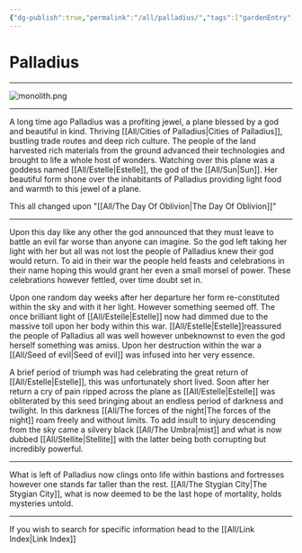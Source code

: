 ```yaml
---
{"dg-publish":true,"permalink":"/all/palladius/","tags":["gardenEntry"]}
---
```


# Palladius
***

![monolith.png](/img/user/All/monolith.png)
***

A long time ago Palladius was a profiting jewel, a plane blessed by a god and beautiful in kind. Thriving [[All/Cities of Palladius\|Cities of Palladius]], bustling trade routes and deep rich culture. The people of the land harvested rich materials from the ground advanced their technologies and brought to life a whole host of wonders. Watching over this plane was a goddess named [[All/Estelle\|Estelle]], the god of the [[All/Sun\|Sun]]. Her beautiful form shone over the inhabitants of Palladius providing light food and warmth to this jewel of a plane.  

This all changed upon "[[All/The Day Of Oblivion\|The Day Of Oblivion]]" 
***

Upon this day like any other the god announced that they must leave to battle an evil far worse than anyone can imagine. So the god left taking her light with her but all was not lost the people of Palladius knew their god would return. To aid in their war the people held feasts and celebrations in their name hoping this would grant her even a small morsel of power. These celebrations however fettled, over time doubt set in. 

Upon one random day weeks after her departure her form re-constituted within the sky and with it her light. However something seemed off. The once brilliant light of [[All/Estelle\|Estelle]] now had dimmed due to the massive toll upon her body within this war. [[All/Estelle\|Estelle]]reassured the people of Palladius all was well however unbeknownst to even the god herself something was amiss. Upon her destruction within the war a [[All/Seed of evil\|Seed of evil]] was infused into her very essence. 

A brief period of triumph was had celebrating the great return of [[All/Estelle\|Estelle]], this was unfortunately short lived. Soon after her return a cry of pain ripped across the plane as [[All/Estelle\|Estelle]] was obliterated by this seed bringing about an endless period of darkness and twilight. In this darkness [[All/The forces of the night\|The forces of the night]] roam freely and without limits. To add insult to injury descending from the sky came a silvery black [[All/The Umbra\|mist]] and what is now dubbed [[All/Stellite\|Stellite]] with the latter being both corrupting but incredibly powerful.

***

What is left of Palladius now clings onto life within bastions and fortresses however one stands far taller than the rest. [[All/The Stygian City\|The Stygian City]], what is now deemed to be the last hope of mortality, holds mysteries untold. 

***

 If you wish to search for specific information head to the [[All/Link Index\|Link Index]]





